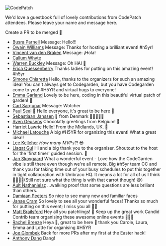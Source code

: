   
![CodePatch](https://candidcontributions.com/images/codepatch_logo_600x300.png)

We'd love a guestbook full of lovely contributions from CodePatch attendees. Please leave your name and message here. 

Create a PR to be merged 🥕

- [Busra Parnell](https://github.com/busraparnell) Message: Hello!!!
- [Owain Williams](https://github.com/OwainWilliams) Message: Thanks for hosting a brilliant event! #h5yr!
- [Vincent van den Braken](https://github.com/vavdb) Message: ¡Hola! 
- [Callum Whyte](https://github.com/callumbwhyte)
- [Warren Buckley](https://github.com/warrenbuckley) Message: Oh HAI :wave:
- [Erica Quessenberry](https://twitter.com/reddesigns) Thanks ladies for putting on this amazing event! #h5yr
- [Simone Chiaretta](https://github.com/simonech) Hello, thanks to the organizers for such an amazing idea! You can't always get to Codegarden, but you have Codegarden come to you! #H5YR and virtual hugs to everyone!
- [Emma Garland](https://github.com/emmagarland) Lovely to be here, coding in this beautiful virtual patch of garden! 🥕
- [Carl Sargunar](https://github.com/CarlSargunar) Message: Wotcher
- [Paul Seal](https://twitter.com/CodeSharePaul) 🥕 Hello everyone, it's great to be here 🤎
- [Sebastiaan Janssen](https://github.com/nul800sebastiaan) 👋 from Denmark 🌟🥕🥕🥕🥕
- [Sven Geusens](https://twitter.com/migaroez) Chocolatly greetings from Belgium! 🍫
- [Harriet Lawrie](https://github.com/GingerSquirrel) Hello! From the Midlands, UK. 🍓
- [Michael Latouche](https://github.com/mikecp) A big #H5YR for organizing this event! What a great idea!!
- [Lee Kelleher](https://github.com/leekelleher) _How many MVPs?!_ 😎
- [Liaqat Gul](https://github.com/liaqatg) Hi and a big thank you to the organiser. Shoutout to the host for the 'first timer' guided session. 👏
- [Jan Skovgaard](https://github.com/BatJan) What a wonderful event - Love how the CodeGarden vibe is still there even though we're all remote. Big #h5yr team CC and thank you for taking time out of your busy schedules to put this together in tight collaboration with Umbraco HQ. It means a lot for all of us I think 🤗🙌😎🥕(Still not sure what the thing is with that carrot though! 😅)
- [Ault Nathanielsz](https://github.com/ault) ...walking proof that some questions are less briliant than others.
- [Damiaan Peeters](https://github.com/dampee/) So nice to see many new and familiar faces
- [Janae Cram](https://github.com/naepalm) So lovely to see all your wonderful faces! Thanks so much for putting on this event; I miss you all 🤗🥰
- [Matt Brailsford](https://github.com/mattbrailsford/) Hey all you patchlings! 🥕 Keep up the great work Candid Contrib team organising these awesome online events 👏👏👏
- [Rachel Breeze](https://github.com/RachBreeze/) Heya 👋, great to be here 🥕 thank you Carole, Laura, Emma and Lotte for organising #H5YR
- [Joe Glombek](https://github.com/glombek) Back for more PRs after my first at the Easter hack!
- [Anthony Dang](https://github.com/anthonydotnet) Dang!

